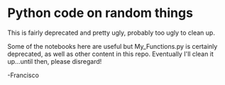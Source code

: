 # Python code on random things

This is fairly deprecated and pretty ugly, probably too ugly to clean up.

Some of the notebooks here are useful but My_Functions.py is certainly deprecated, as well as other content in this repo. Eventually I'll clean it up...until then, please disregard!

-Francisco
